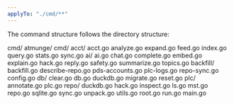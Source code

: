 ```yaml
---
applyTo: "./cmd/**"
---
```


The command structure follows the directory structure:

cmd/
  atmunge/
    cmd/
      acct/
        acct.go
        analyze.go
        expand.go
        feed.go
        index.go
        query.go
        stats.go
        sync.go
      ai/
        ai.go
        chat.go
        complete.go
        embed.go
        explain.go
        hack.go
        reply.go
        safety.go
        summarize.go
        topics.go
      backfill/
        backfill.go
        describe-repo.go
        pds-accounts.go
        plc-logs.go
        repo-sync.go
      config.go
      db/
        clear.go
        db.go
        duckdb.go
        migrate.go
        reset.go
      plc/
        annotate.go
        plc.go
      repo/
        duckdb.go
        hack.go
        inspect.go
        ls.go
        mst.go
        repo.go
        sqlite.go
        sync.go
        unpack.go
        utils.go
      root.go
      run.go
    main.go